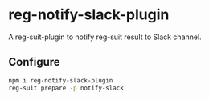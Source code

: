 # reg-notify-slack-plugin

A reg-suit-plugin to notify reg-suit result to Slack channel.

## Configure

```sh
npm i reg-notify-slack-plugin
reg-suit prepare -p notify-slack
```
